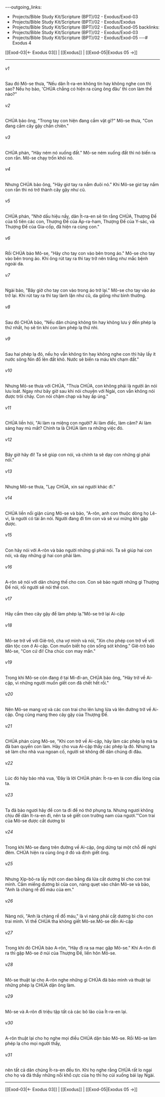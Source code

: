 ---outgoing_links:
  - Projects/Bible Study Kit/Scripture (BPT)/02 - Exodus/Exod-03
  - Projects/Bible Study Kit/Scripture (BPT)/02 - Exodus/Exodus
  - Projects/Bible Study Kit/Scripture (BPT)/02 - Exodus/Exod-05
backlinks:
  - Projects/Bible Study Kit/Scripture (BPT)/02 - Exodus/Exod-03
  - Projects/Bible Study Kit/Scripture (BPT)/02 - Exodus/Exod-05
---# Exodus 4

[[Exod-03|← Exodus 03]] | [[Exodus]] | [[Exod-05|Exodus 05 →]]
***



###### v1 
Sau đó Mô-se thưa, "Nếu dân Ít-ra-en không tin hay không nghe con thì sao? Nếu họ bảo, 'CHÚA chẳng có hiện ra cùng ông đâu' thì con làm thế nào?" 

###### v2 
CHÚA bảo ông, "Trong tay con hiện đang cầm vật gì?" Mô-se thưa, "Con đang cầm cây gậy chăn chiên." 

###### v3 
CHÚA phán, "Hãy ném nó xuống đất." Mô-se ném xuống đất thì nó biến ra con rắn. Mô-se chạy trốn khỏi nó. 

###### v4 
Nhưng CHÚA bảo ông, "Hãy giơ tay ra nắm đuôi nó." Khi Mô-se giơ tay nắm con rắn thì nó trở thành cây gậy như cũ. 

###### v5 
CHÚA phán, "Nhờ dấu hiệu nầy, dân Ít-ra-en sẽ tin rằng CHÚA, Thượng Đế của tổ tiên các con, Thượng Đế của Áp-ra-ham, Thượng Đế của Y-sác, và Thượng Đế của Gia-cốp, đã hiện ra cùng con." 

###### v6 
Rồi CHÚA bảo Mô-se, "Hãy cho tay con vào bên trong áo." Mô-se cho tay vào bên trong áo. Khi ông rút tay ra thì tay trở nên trắng như mắc bệnh ngoài da. 

###### v7 
Ngài bảo, "Bây giờ cho tay con vào trong áo trở lại." Mô-se cho tay vào áo trở lại. Khi rút tay ra thì tay lành lặn như cũ, da giống như bình thường. 

###### v8 
Sau đó CHÚA bảo, "Nếu dân chúng không tin hay không lưu ý đến phép lạ thứ nhất, họ sẽ tin khi con làm phép lạ thứ nhì. 

###### v9 
Sau hai phép lạ đó, nếu họ vẫn không tin hay không nghe con thì hãy lấy ít nước sông Nin đổ lên đất khô. Nước sẽ biến ra máu khi chạm đất." 

###### v10 
Nhưng Mô-se thưa với CHÚA, "Thưa CHÚA, con không phải là người ăn nói lưu loát. Ngay như bây giờ sau khi nói chuyện với Ngài, con vẫn không nói được trôi chảy. Con nói chậm chạp và hay ấp úng." 

###### v11 
CHÚA liền hỏi, "Ai làm ra miệng con người? Ai làm điếc, làm câm? Ai làm sáng hay mù mắt? Chính ta là CHÚA làm ra những việc đó. 

###### v12 
Bây giờ hãy đi! Ta sẽ giúp con nói, và chính ta sẽ dạy con những gì phải nói." 

###### v13 
Nhưng Mô-se thưa, "Lạy CHÚA, xin sai người khác đi." 

###### v14 
CHÚA liền nổi giận cùng Mô-se và bảo, "A-rôn, anh con thuộc dòng họ Lê-vi, là người có tài ăn nói. Người đang đi tìm con và sẽ vui mừng khi gặp được. 

###### v15 
Con hãy nói với A-rôn và bảo người những gì phải nói. Ta sẽ giúp hai con nói, và dạy những gì hai con phải làm. 

###### v16 
A-rôn sẽ nói với dân chúng thế cho con. Con sẽ bảo người những gì Thượng Đế nói, rồi người sẽ nói thế con. 

###### v17 
Hãy cầm theo cây gậy để làm phép lạ."Mô-se trở lại Ai-cập 

###### v18 
Mô-se trở về với Giê-trô, cha vợ mình và nói, "Xin cho phép con trở về với dân tộc con ở Ai-cập. Con muốn biết họ còn sống sót không." Giê-trô bảo Mô-se, "Con cứ đi! Cha chúc con may mắn." 

###### v19 
Trong khi Mô-se còn đang ở tại Mi-đi-an, CHÚA bảo ông, "Hãy trở về Ai-cập, vì những người muốn giết con đã chết hết rồi." 

###### v20 
Nên Mô-se mang vợ và các con trai cho lên lưng lừa và lên đường trở về Ai-cập. Ông cũng mang theo cây gậy của Thượng Đế. 

###### v21 
CHÚA phán cùng Mô-se, "Khi con trở về Ai-cập, hãy làm các phép lạ mà ta đã ban quyền con làm. Hãy cho vua Ai-cập thấy các phép lạ đó. Nhưng ta sẽ làm cho nhà vua ngoan cố, người sẽ không để dân chúng đi đâu. 

###### v22 
Lúc đó hãy bảo nhà vua, 'Đây là lời CHÚA phán: Ít-ra-en là con đầu lòng của ta. 

###### v23 
Ta đã bảo ngươi hãy để con ta đi để nó thờ phụng ta. Nhưng ngươi không chịu để dân Ít-ra-en đi, nên ta sẽ giết con trưởng nam của ngươi.'"Con trai của Mô-se được cắt dương bì 

###### v24 
Trong khi Mô-se đang trên đường về Ai-cập, ông dừng tại một chỗ để nghỉ đêm. CHÚA hiện ra cùng ông ở đó và định giết ông. 

###### v25 
Nhưng Xíp-bô-ra lấy một con dao bằng đá lửa cắt dương bì cho con trai mình. Cầm miếng dương bì của con, nàng quẹt vào chân Mô-se và bảo, "Anh là chàng rể đổ máu của em." 

###### v26 
Nàng nói, "Anh là chàng rể đổ máu," là vì nàng phải cắt dương bì cho con trai mình. Vì thế CHÚA tha không giết Mô-se.Mô-se đến Ai-cập 

###### v27 
Trong khi đó CHÚA bảo A-rôn, "Hãy đi ra sa mạc gặp Mô-se." Khi A-rôn đi ra thì gặp Mô-se ở núi của Thượng Đế, liền hôn Mô-se. 

###### v28 
Mô-se thuật lại cho A-rôn nghe những gì CHÚA đã bảo mình và thuật lại những phép lạ CHÚA dặn ông làm. 

###### v29 
Mô-se và A-rôn đi triệu tập tất cả các bô lão của Ít-ra-en lại. 

###### v30 
A-rôn thuật lại cho họ nghe mọi điều CHÚA dặn bảo Mô-se. Rồi Mô-se làm phép lạ cho mọi người thấy, 

###### v31 
nên tất cả dân chúng Ít-ra-en đều tin. Khi họ nghe rằng CHÚA rất lo ngại cho họ và đã thấy những nỗi khổ cực của họ thì họ cúi xuống bái lạy Ngài.

***
[[Exod-03|← Exodus 03]] | [[Exodus]] | [[Exod-05|Exodus 05 →]]
